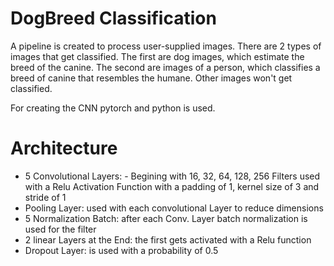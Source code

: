 # DogBreed Classification

A pipeline is created to process user-supplied images.
There are 2 types of images that get classified. 
The first are dog images, which estimate the breed of the canine.
The second are images of a person, which classifies a breed of canine that resembles the humane.
Other images won't get classified.

For creating the CNN pytorch and python is used.
# Architecture

- 5 Convolutional Layers: - Begining with 16, 32, 64, 128, 256 Filters used with a Relu Activation Function with a padding of 1, kernel size of 3 and stride of 1
- Pooling Layer: used with each convolutional Layer to reduce dimensions
- 5 Normalization Batch: after each Conv. Layer batch normalization is used for the filter
- 2 linear Layers at the End: the first gets activated with a Relu function
- Dropout Layer: is used with a probability of 0.5
